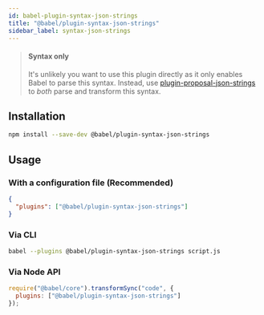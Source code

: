 ```yaml
---
id: babel-plugin-syntax-json-strings
title: "@babel/plugin-syntax-json-strings"
sidebar_label: syntax-json-strings
---
```


> #### Syntax only
>
> It's unlikely you want to use this plugin directly as it only enables Babel to parse this syntax. Instead, use [plugin-proposal-json-strings](plugin-proposal-json-strings.md) to _both_ parse and transform this syntax.

## Installation

```sh title="Shell"
npm install --save-dev @babel/plugin-syntax-json-strings
```

## Usage

### With a configuration file (Recommended)

```json title="babel.config.json"
{
  "plugins": ["@babel/plugin-syntax-json-strings"]
}
```

### Via CLI

```sh title="Shell"
babel --plugins @babel/plugin-syntax-json-strings script.js
```

### Via Node API

```js title="JavaScript"
require("@babel/core").transformSync("code", {
  plugins: ["@babel/plugin-syntax-json-strings"]
});
```

